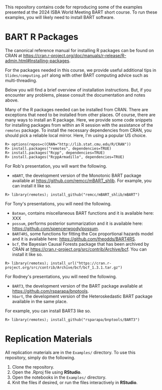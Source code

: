 This repository contains code for reproducing some of the examples presented at the
2024 ISBA World Meeting BART short course.  To run these examples, you will
likely need to install BART software.

# BART R Packages

The canonical reference manual for installing R packages can
be found on CRAN at 
<https://cran.r-project.org/doc/manuals/r-release/R-admin.html#Installing-packages>.

For the packages needed in this course, we provide useful additional tips 
in `Slides/computing.pdf` 
along with other BART computing advice such as multi-threading.

Below you will find a brief overview of installation instructions.  But, if you 
encounter any problems, please consult the documentation and notes above.

Many of the R packages needed can be installed from CRAN. There are
exceptions that need to be installed from other places.  Of course,
there are many ways to install an R package.  Here, we provide some
code snippets for installing packages from within an R session with
the assistance of the `remotes` package.  To install the
necessary dependencies from CRAN, you should pick a reliable local
mirror.  Here, I'm using a popular US choice.

`R> options(repos=c(CRAN="http://lib.stat.cmu.edu/R/CRAN"))` \
`R> install.packages("remotes", dependencies=TRUE)` \
`R> install.packages("Rcpp", dependencies=TRUE)` \
`R> install.packages("RcppArmadillo", dependencies=TRUE)` 

For Rob's presentation, you will want the following.
- `mBART`, the development version of the Monotonic BART package available at
<https://github.com/remcc/mBART_shlib>.
For example, you can install it like so.

`R> library(remotes); install_github("remcc/mBART_shlib/mBART")`

For Tony's presentations, you will need the following.

- `Batman`, contains miscellaneous BART functions and it is available here: XXX
- `possum`, performs posterior summarization and it is available here:
<https://github.com/spencerwoody/possum>.
- `BART4RS`, some functions for fitting the Cox proportional hazards
   model and it is available here: <https://github.com/theodds/BART4RS>.
- `bcf`, the Bayesian Causal Forests package that has been archived by CRAN at <https://cran.r-project.org/src/contrib/Archive/bcf>.
You can install it like so.

`R> library(remotes); install_url("https://cran.r-project.org/src/contrib/Archive/bcf/bcf_1.3.1.tar.gz")`

For Rodney's presentations, you will need the following.
- `BART3`, the development version of the BART package available at
<https://github.com/rsparapa/bnptools>.
- `hbart`, the development version of the Heteroskedastic BART
package available in the same place.

For example, you can install BART3 like so.

`R> library(remotes); install_github("rsparapa/bnptools/BART3")`

# Replication Materials

All replication materials are in the `Examples/` directory. To use this
repository, simply do the following.

1. Clone the repository.
2. Open the .Rproj file using **RStudio**.
3. Open the notebooks in the `Examples/` directory.
4. Knit the files if desired, or run the files interactively in **RStudio**.
